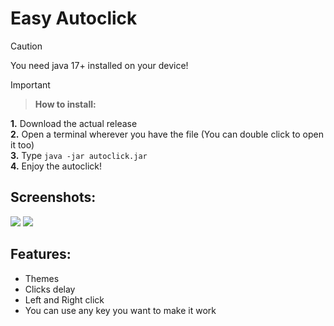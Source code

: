 # Easy Autoclick

> [!CAUTION]
> You need java 17+ installed on your device!

> [!IMPORTANT]
> > **How to install:**<br />
>
> **1.** Download the actual release<br />
> **2.** Open a terminal wherever you have the file (You can double click to open it too)<br />
> **3.** Type `java -jar autoclick.jar`<br />
> **4.** Enjoy the autoclick!<br />

## Screenshots:

![](https://i.imgur.com/RC3ngsR.png)
![](https://i.imgur.com/oH8CbzW.png)

## Features:
* Themes
* Clicks delay
* Left and Right click
* You can use any key you want to make it work

